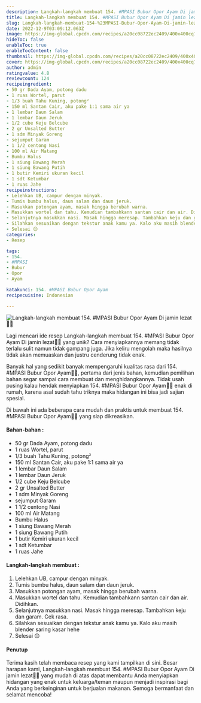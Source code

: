 ```yaml
---
description: Langkah-langkah membuat 154. #MPASI Bubur Opor Ayam Di jamin lezat"
title: Langkah-langkah membuat 154. #MPASI Bubur Opor Ayam Di jamin lezat
slug: Langkah-langkah-membuat-154-%23MPASI-Bubur-Opor-Ayam-Di-jamin-lezat
date: 2022-12-9T03:09:12.063Z
image: https://img-global.cpcdn.com/recipes/a20cc08722ec2409/400x400cq70/photo.jpg
hideToc: false
enableToc: true
enableTocContent: false
thumbnail: https://img-global.cpcdn.com/recipes/a20cc08722ec2409/400x400cq70/photo.jpg
cover: https://img-global.cpcdn.com/recipes/a20cc08722ec2409/400x400cq70/photo.jpg
author: admin
ratingvalue: 4.8
reviewcount: 124
recipeingredient:
- 50 gr Dada Ayam, potong dadu
- 1 ruas Wortel, parut
- 1/3 buah Tahu Kuning, potong²
- 150 ml Santan Cair, aku pake 1:1 sama air ya
- 1 lembar Daun Salam
- 1 lembar Daun Jeruk
- 1/2 cube Keju Belcube
- 2 gr Unsalted Butter
- 1 sdm Minyak Goreng
- sejumput Garam
- 1 1/2 centong Nasi
- 100 ml Air Matang
- Bumbu Halus
- 1 siung Bawang Merah
- 1 siung Bawang Putih
- 1 butir Kemiri ukuran kecil
- 1 sdt Ketumbar
- 1 ruas Jahe
recipeinstructions:
- Lelehkan UB, campur dengan minyak.
- Tumis bumbu halus, daun salam dan daun jeruk.
- Masukkan potongan ayam, masak hingga berubah warna.
- Masukkan wortel dan tahu. Kemudian tambahkann santan cair dan air. Didihkan.
- Selanjutnya masukkan nasi. Masak hingga meresap. Tambahkan keju dan garam. Cek rasa.
- Silahkan sesuaikan dengan tekstur anak kamu ya. Kalo aku masih blender saring kasar hehe
- Selesai 😊
categories:
- Resep

tags:
- 154.
- #MPASI
- Bubur
- Opor
- Ayam

katakunci: 154. #MPASI Bubur Opor Ayam
recipecuisine: Indonesian

---
```


![Langkah-langkah membuat 154. #MPASI Bubur Opor Ayam Di jamin lezat👩‍🍳](https://img-global.cpcdn.com/recipes/a20cc08722ec2409/400x400cq70/photo.jpg)

Lagi mencari ide resep Langkah-langkah membuat 154. #MPASI Bubur Opor Ayam Di jamin lezat👩‍🍳 yang unik? Cara menyiapkannya memang tidak terlalu sulit namun tidak gampang juga. Jika keliru mengolah maka hasilnya tidak akan memuaskan dan justru cenderung tidak enak.

Banyak hal yang sedikit banyak mempengaruhi kualitas rasa dari 154. #MPASI Bubur Opor Ayam👩‍🍳, pertama dari jenis bahan, kemudian pemilihan bahan segar sampai cara membuat dan menghidangkannya. Tidak usah pusing kalau hendak menyiapkan 154. #MPASI Bubur Opor Ayam👩‍🍳 enak di rumah, karena asal sudah tahu triknya maka hidangan ini bisa jadi sajian spesial.

Di bawah ini ada beberapa cara mudah dan praktis untuk membuat 154. #MPASI Bubur Opor Ayam👩‍🍳 yang siap dikreasikan.

<!--inarticleads1-->

#### Bahan-bahan :

- 50 gr Dada Ayam, potong dadu
- 1 ruas Wortel, parut
- 1/3 buah Tahu Kuning, potong²
- 150 ml Santan Cair, aku pake 1:1 sama air ya
- 1 lembar Daun Salam
- 1 lembar Daun Jeruk
- 1/2 cube Keju Belcube
- 2 gr Unsalted Butter
- 1 sdm Minyak Goreng
- sejumput Garam
- 1 1/2 centong Nasi
- 100 ml Air Matang
- Bumbu Halus
- 1 siung Bawang Merah
- 1 siung Bawang Putih
- 1 butir Kemiri ukuran kecil
- 1 sdt Ketumbar
- 1 ruas Jahe

<!--inarticleads2-->

#### Langkah-langkah membuat :

1. Lelehkan UB, campur dengan minyak.
1. Tumis bumbu halus, daun salam dan daun jeruk.
1. Masukkan potongan ayam, masak hingga berubah warna.
1. Masukkan wortel dan tahu. Kemudian tambahkann santan cair dan air. Didihkan.
1. Selanjutnya masukkan nasi. Masak hingga meresap. Tambahkan keju dan garam. Cek rasa.
1. Silahkan sesuaikan dengan tekstur anak kamu ya. Kalo aku masih blender saring kasar hehe
1. Selesai 😊

#### Penutup

Terima kasih telah membaca resep yang kami tampilkan di sini. Besar harapan kami, Langkah-langkah membuat 154. #MPASI Bubur Opor Ayam Di jamin lezat👩‍🍳 yang mudah di atas dapat membantu Anda menyiapkan hidangan yang enak untuk keluarga/teman maupun menjadi inspirasi bagi Anda yang berkeinginan untuk berjualan makanan. Semoga bermanfaat dan selamat mencoba!